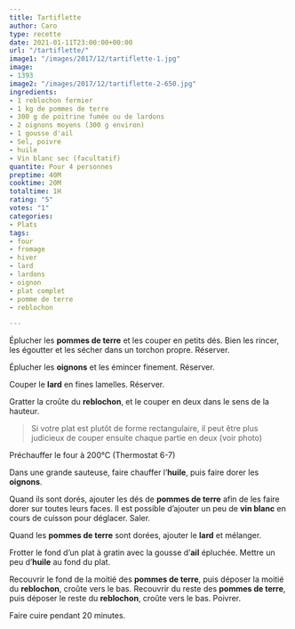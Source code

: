 ```yaml
---
title: Tartiflette
author: Caro
type: recette
date: 2021-01-11T23:00:00+00:00
url: "/tartiflette/"
image1: "/images/2017/12/tartiflette-1.jpg"
image:
- 1393
image2: "/images/2017/12/tartiflette-2-650.jpg"
ingredients:
- 1 reblochon fermier
- 1 kg de pommes de terre
- 300 g de poitrine fumée ou de lardons
- 2 oignons moyens (300 g environ)
- 1 gousse d'ail
- Sel, poivre
- huile
- Vin blanc sec (facultatif)
quantite: Pour 4 personnes
preptime: 40M
cooktime: 20M
totaltime: 1H
rating: "5"
votes: "1"
categories:
- Plats
tags:
- four
- fromage
- hiver
- lard
- lardons
- oignon
- plat complet
- pomme de terre
- reblochon

---
```

Éplucher les **pommes de terre** et les couper en petits dés. Bien les rincer, les égoutter et les sécher dans un torchon propre. Réserver.

Éplucher les **oignons** et les émincer finement. Réserver.

Couper le **lard** en fines lamelles. Réserver.

Gratter la croûte du **reblochon**, et le couper en deux dans le sens de la hauteur.

> Si votre plat est plutôt de forme rectangulaire, il peut être plus judicieux de couper ensuite chaque partie en deux (voir photo)

Préchauffer le four à 200°C (Thermostat 6-7)

Dans une grande sauteuse, faire chauffer l&rsquo;**huile**, puis faire dorer les **oignons**.

Quand ils sont dorés, ajouter les dés de **pommes de terre** afin de les faire dorer sur toutes leurs faces. Il est possible d&rsquo;ajouter un peu de **vin blanc** en cours de cuisson pour déglacer. Saler.

Quand les **pommes de terre** sont dorées, ajouter le **lard** et mélanger.

Frotter le fond d&rsquo;un plat à gratin avec la gousse d&rsquo;**ail** épluchée. Mettre un peu d&rsquo;**huile** au fond du plat.

Recouvrir le fond de la moitié des **pommes de terre**, puis déposer la moitié du **reblochon**, croûte vers le bas. Recouvrir du reste des **pommes de terre**, puis déposer le reste du **reblochon**, croûte vers le bas. Poivrer.

Faire cuire pendant 20 minutes.